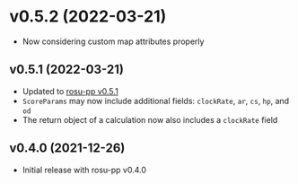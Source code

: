 # v0.5.2 (2022-03-21)
- Now considering custom map attributes properly

## v0.5.1 (2022-03-21)
- Updated to [rosu-pp v0.5.1](https://github.com/MaxOhn/rosu-pp/blob/main/CHANGELOG.md)
- `ScoreParams` may now include additional fields: `clockRate`, `ar`, `cs`, `hp`, and `od`
- The return object of a calculation now also includes a `clockRate` field

## v0.4.0 (2021-12-26)
- Initial release with rosu-pp v0.4.0